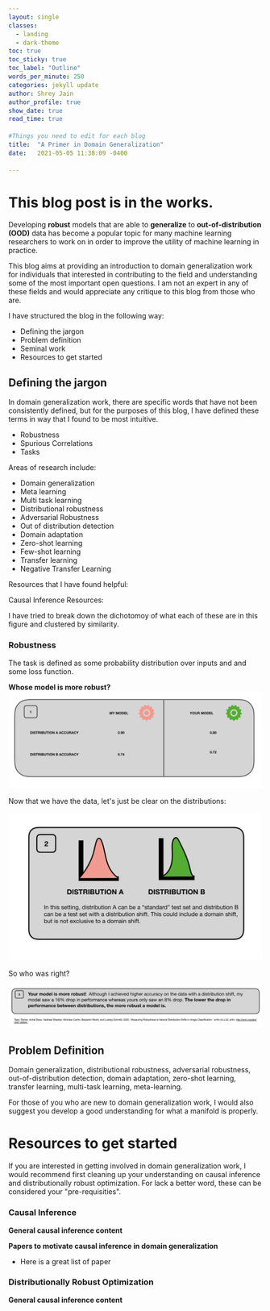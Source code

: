 ```yaml
---
layout: single
classes:
  - landing
  - dark-theme
toc: true
toc_sticky: true
toc_label: "Outline"
words_per_minute: 250
categories: jekyll update
author: Shrey Jain
author_profile: true
show_date: true
read_time: true

#Things you need to edit for each blog
title:  "A Primer in Domain Generalization"
date:   2021-05-05 11:38:09 -0400

---
```

<script type="text/javascript" src="http://cdn.mathjax.org/mathjax/latest/MathJax.js?config=default"></script>

# This blog post is in the works.

Developing **robust** models that are able to **generalize** to **out-of-distribution (OOD)** data has become a popular topic for many machine learning researchers to work on in order to improve the utility of machine learning in practice.

This blog aims at providing an introduction to domain generalization work for individuals that interested in contributing to the field and understanding some of the most important open questions. I am not an expert in any of these fields and would appreciate any critique to this blog from those who are.

I have structured the blog in the following way:

* Defining the jargon
* Problem definition
* Seminal work
* Resources to get started

## Defining the jargon

In domain generalization work, there are specific words that have not been consistently defined, but for the purposes of this blog, I have defined these terms in way that I found to be most intuitive.

* Robustness
* Spurious Correlations
* Tasks

Areas of research include:

* Domain generalization
* Meta learning
* Multi task learning
* Distributional robustness
* Adversarial Robustness
* Out of distribution detection
* Domain adaptation
* Zero-shot learning
* Few-shot learning
* Transfer learning
* Negative Transfer Learning

Resources that I have found helpful:

Causal Inference Resources:



I have tried to break down the dichotomoy of what each of these are in this figure and clustered by similarity.

### Robustness

The task is defined as some probability distribution over inputs and and some loss function.

**Whose model is more robust?**
![Relative Robustness](/assets/dgblog/rel1.png)

Now that we have the data, let's just be clear on the distributions:

![Relative Robustness](/assets/dgblog/rel2.png)

So who was right?

![Relative Robustness](/assets/dgblog/rel3.png)



## Problem Definition

Domain generalization, distributional robustness, adversarial robustness, out-of-distribution detection, domain adaptation, zero-shot learning, transfer learning, multi-task learning, meta-learning.

For those of you who are new to domain generalization work, I would also suggest you develop a good understanding for what a manifold is properly.

# Resources to get started

If you are interested in getting involved in domain generalization work, I would recommend first cleaning up your understanding on causal inference and distributionally robust optimization. For lack a better word, these can be considered your "pre-requisities".

### Causal Inference

**General causal inference content**

**Papers to motivate causal inference in domain generalization**

* Here is a great list of paper

### Distributionally Robust Optimization

**General causal inference content**
